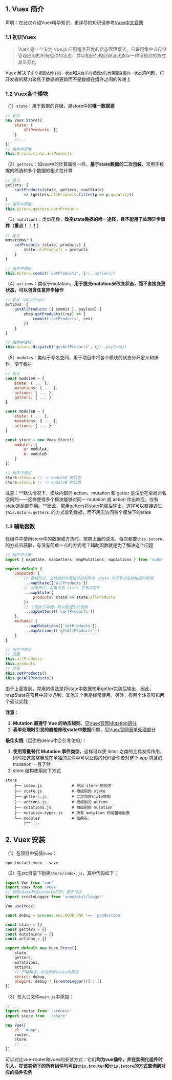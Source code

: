 ## 1. Vuex 简介

声明：在此仅介绍Vuex精华知识，更详尽的知识请参考[Vuex中文官网](https://vuex.vuejs.org/zh-cn/intro.html)

### 1.1 初识Vuex

> Vuex 是一个专为 Vue.js 应用程序开发的状态管理模式。它采用集中式存储管理应用的所有组件的状态，并以相应的规则保证状态以一种可预测的方式发生变化

Vuex 解决了`多个视图依赖于同一状态`和`来自不同视图的行为需要变更同一状态`的问题，将开发者的精力聚焦于数据的更新而不是数据在组件之间的传递上

### 1.2 Vuex各个模块

（1）`state`：用于数据的存储，是store中的**唯一数据源**
```javascript
// 定义
new Vuex.Store({
    state: {
        allProducts: []
    }
    //...
})
// 组件中获取
this.$store.state.allProducts
```

（2）`getters`：如vue中的计算属性一样，**基于state数据的二次包装**，常用于数据的筛选和多个数据的相关性计算
```javascript
// 定义
getters: {
    cartProducts(state, getters, rootState) 
        => (getters.allProducts.filter(p => p.quantity))
}
// 组件中获取
this.$store.getters.cartProducts
```

（3）`mutations`：类似函数，**改变state数据的唯一途径，且不能用于处理异步事件（重点！！！）**
```javascript
// 定义
mutations: {
    setProducts (state, products) {
        state.allProducts = products
    }
}

// 组件中使用
this.$store.commit('setProducts', {//..options})
```

（4）`actions`：类似于mutation，**用于提交mutation来改变状态，而不直接变更状态，可以包含任意异步操作**
```javascript
// 定义（shop为api）
actions: {
    getAllProducts ({ commit }, payload) {
        shop.getProducts((res) => {
            commit('setProducts', res)
        })
    }
}

// 组件中使用
this.$store.dispatch('getAllProducts', {//..payload})
```

（5）`modules`：类似于命名空间，用于项目中将各个模块的状态分开定义和操作，便于维护
```javascript
// 定义
const moduleA = {
    state: { ... },
    mutations: { ... },
    actions: { ... },
    getters: { ... }
}

const moduleB = {
    state: { ... },
    mutations: { ... },
    actions: { ... }
}

const store = new Vuex.Store({
    modules: {
        a: moduleA,
        b: moduleB
    }
})

// 组件中使用
store.state.a // -> moduleA 的状态
store.state.b // -> moduleB 的状态
```
注意：**默认情况下，模块内部的 action、mutation 和 getter 是注册在全局命名空间的——这样使得多个模块能够对同一 mutation 或 action 作出响应，仅有state是局部作用。**因此，常用getters将state包装后输出，这样可以直接通过`this.$store.getters.`的方式拿到数据，而不用去访问某个模块下的state

### 1.3 辅助函数

在组件中使用store中的数据或方法时，按照上面的说法，每次都要`this.$store.`的方式去获取，有没有简单一点的方式呢？辅助函数就是为了解决这个问题
```javascript
// 组件中注册
import { mapState, mapGetters, mapMutations, mapActions } from 'vuex'

export default {
    computed: {
        // 数组形式，当映射的计算属性的名称与 state 的子节点名称相同时使用
        ...mapState(['allProducts'])
        // 对象形式，可重命名 state 子节点名称
        ...mapState({
            products: state => state.allProducts
        })
        // 下面为了简便，均以数组形式使用
        ...mapGetters(['cartProducts'])
    },
    methods: {
        ...mapMutations(['setProducts']),
        ...mapActions(['getAllProducts'])
    }
}

// 组件中使用
// 变量
this.allProducts
this.products
// 方法
this.setProducts()
this.getAllProducts()
```
由于上面提到，常用的做法是将state中数据使用getter包装后输出，因此，mapState在项目中较少遇到，其他三个倒是经常使用，另外，有两个注意项和两个最佳实践：

**注意**：
1. **Mutation 需遵守 Vue 的响应规则**，[见Vuex官网Mutation部分](https://vuex.vuejs.org/zh-cn/mutations.html)
2. **表单处理时引发的直接修改state中数据**问题，[见Vuex官网表单处理部分](https://vuex.vuejs.org/zh-cn/forms.html)

**最佳实践**（后面的demo中会引导使用）：
1. **使用常量替代 Mutation 事件类型**，这样可以使 linter 之类的工具发挥作用，同时把这些常量放在单独的文件中可以让你的代码合作者对整个 app 包含的 mutation 一目了然
2. store 结构使用如下方式
```shell
store
    ├── index.js             # 导出 store 的地方
    ├── state.js             # 根级别的 state
    ├── getters.js           # 二次包装state数据
    ├── actions.js           # 根级别的 action
    ├── mutations.js         # 根级别的 mutation
    ├── mutation-types.js    # 所有 mutation 的常量映射表
    └── modules              # 如果有.
        ├── ...
```

## 2. Vuex 安装

（1）在项目中安装`Vuex`：
```
npm install vuex --save
```

（2）在src目录下新建`store/index.js`，其中代码如下：
```javascript
import Vue from 'vue'
import Vuex from 'vuex'
// 修改state时在console打印，便于调试
import createLogger from 'vuex/dist/logger'

Vue.use(Vuex)

const debug = process.env.NODE_ENV !== 'production'

const state = {}
const getters = {}
const mutataions = {}
const actions = {}

export default new Vuex.Store({
    state,
    getters,
    mutataions,
    actions,
    // 严格模式，非法修改state时报错
    strict: debug,
    plugins: debug ? [createLogger()] : []
})
```
（3）在入口文件`main.js`中添加：
```javascript
// ...
import router from './router'
import store from './store'

new Vue({
    el: '#app',
    router,
    store,
    // ...
})
```
可以对比vue-router和vuex的安装方式：它们**均为vue插件，并在实例化组件时引入，在该实例下的所有组件均可由`this.$router`和`this.$store`的方式查询到对应的插件实例**
